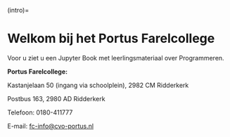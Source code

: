 (intro)=
# Welkom bij het Portus Farelcollege

Voor u ziet u een Jupyter Book met leerlingsmateriaal over Programmeren.

 **Portus Farelcollege:**
 
 Kastanjelaan 50 (ingang via schoolplein),
 2982 CM Ridderkerk
 
 Postbus 163,
 2980 AD Ridderkerk
 
 Telefoon: 0180-411777
 
 E-mail: fc-info@cvo-portus.nl

